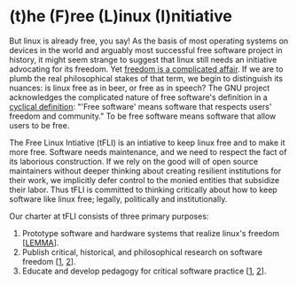 # (t)he (F)ree (L)inux (I)nitiative

But linux is already free, you say!
As the basis of most operating systems on devices in the world and arguably most successful free software project in history, it might seem strange to suggest that linux still needs an initiative advocating for its freedom.
Yet [freedom is a complicated affair](https://www.iwm.at/publication/iwmpost-article/is-it-stupid-to-think-information-wants-to-be-free).
If we are to plumb the real philosophical stakes of that term, we begin to distinguish its nuances: is linux free as in beer, or free as in speech?
The GNU project acknowledges the complicated nature of free software's definition in a [cyclical definition](https://www.gnu.org/philosophy/free-sw.en.html): "'Free software' means software that respects users' freedom and community."
To be free software means software that allow users to be free.

The Free Linux Intiative (tFLI) is an intiative to keep linux free and to make it more free.
Software needs maintenance, and we need to respect the fact of its laborious construction.
If we rely on the good will of open source maintainers without deeper thinking about creating resilient institutions for their work, we implicitly defer control to the monied entities that subsidize their labor.
Thus tFLI is committed to thinking critically about how to keep software like linux free; legally, politically and institutionally.

Our charter at tFLI consists of three primary purposes:

1. Prototype software and hardware systems that realize linux's freedom [[LEMMA](./lemma/readme.md)].
2. Publish critical, historical, and philosophical research on software freedom [[1](https://www.ohrg.org/deconstructing-urbit), [2](https://www.iwm.at/publication/iwmpost-article/is-it-stupid-to-think-information-wants-to-be-free)].
3. Educate and develop pedagogy for critical software practice [[1](https://cs-for-social-change.ohrg.org/), [2](https://cceai.ohrg.org/)].
